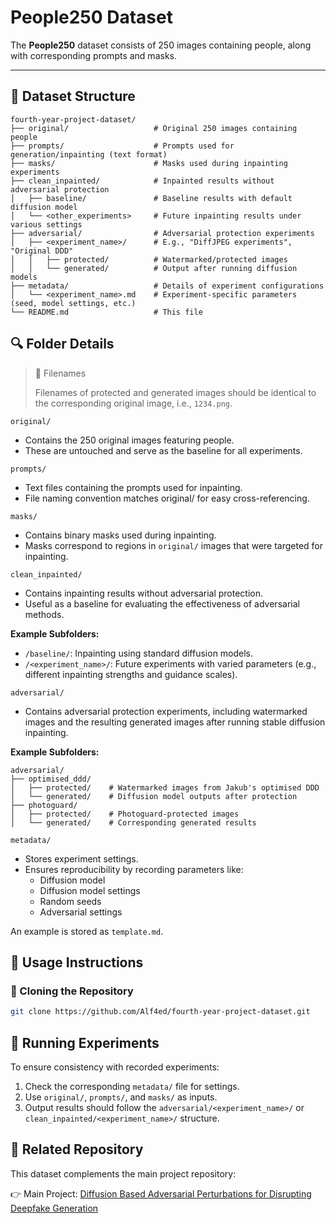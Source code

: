 # People250 Dataset

The **People250** dataset consists of 250 images containing people, along with corresponding prompts and masks.

---

## 📂 Dataset Structure

```plaintext
fourth-year-project-dataset/
├── original/                   # Original 250 images containing people
├── prompts/                    # Prompts used for generation/inpainting (text format)
├── masks/                      # Masks used during inpainting experiments
├── clean_inpainted/            # Inpainted results without adversarial protection
│   ├── baseline/               # Baseline results with default diffusion model
│   └── <other_experiments>     # Future inpainting results under various settings
├── adversarial/                # Adversarial protection experiments
│   ├── <experiment_name>/      # E.g., "DiffJPEG experiments", "Original DDD"
│   │   ├── protected/          # Watermarked/protected images
│   │   └── generated/          # Output after running diffusion models
├── metadata/                   # Details of experiment configurations
│   └── <experiment_name>.md    # Experiment-specific parameters (seed, model settings, etc.)
└── README.md                   # This file
```

## 🔍 Folder Details

> 📝 Filenames
>
> Filenames of protected and generated images should be identical to the corresponding original image, i.e., `1234.png`.

`original/`

* Contains the 250 original images featuring people.
* These are untouched and serve as the baseline for all experiments.

`prompts/`

* Text files containing the prompts used for inpainting.
* File naming convention matches original/ for easy cross-referencing.

`masks/`

* Contains binary masks used during inpainting.
* Masks correspond to regions in `original/` images that were targeted for inpainting.

`clean_inpainted/`

* Contains inpainting results without adversarial protection.
* Useful as a baseline for evaluating the effectiveness of adversarial methods.

**Example Subfolders:**

* `/baseline/`: Inpainting using standard diffusion models.
* `/<experiment_name>/`: Future experiments with varied parameters (e.g., different inpainting strengths and guidance scales).

`adversarial/`

* Contains adversarial protection experiments, including watermarked images and the resulting generated images after running stable diffusion inpainting.

**Example Subfolders:**

```plaintext
adversarial/
├── optimised_ddd/
│   ├── protected/    # Watermarked images from Jakub's optimised DDD
│   └── generated/    # Diffusion model outputs after protection
├── photoguard/
│   ├── protected/    # Photoguard-protected images
│   └── generated/    # Corresponding generated results
```

`metadata/`

* Stores experiment settings.
* Ensures reproducibility by recording parameters like:
    * Diffusion model
    * Diffusion model settings
    * Random seeds
    * Adversarial settings
    
An example is stored as `template.md`.

## 🏃 Usage Instructions

### 🔄 Cloning the Repository
```bash
git clone https://github.com/Alf4ed/fourth-year-project-dataset.git
```

## 🧪 Running Experiments
To ensure consistency with recorded experiments:

1. Check the corresponding `metadata/` file for settings.
2. Use `original/`, `prompts/`, and `masks/` as inputs.
3. Output results should follow the `adversarial/<experiment_name>/` or `clean_inpainted/<experiment_name>/` structure.

## 🤝 Related Repository
This dataset complements the main project repository:

👉 Main Project: [Diffusion Based Adversarial Perturbations for Disrupting Deepfake Generation](https://github.com/JakubCzarlinski/fourth-year-project)